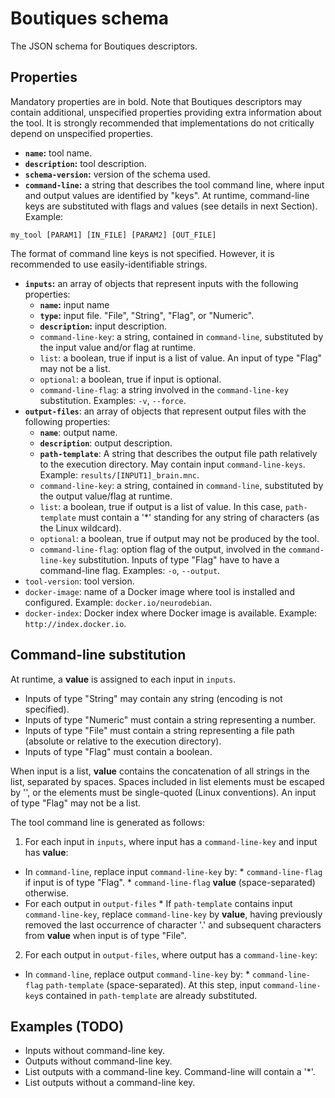 # Boutiques schema

The JSON schema for Boutiques descriptors.

## Properties

Mandatory properties are in bold. Note that Boutiques descriptors may contain additional, unspecified properties providing extra information about the tool. It is strongly recommended that implementations do not critically depend on unspecified properties.

* **`name`:** tool name.
* **`description`:** tool description.
* **`schema-version`:** version of the schema used.
* **`command-line`:** a string that describes the tool command line, where input and output values are identified by "keys". At runtime, command-line keys are substituted with flags and values (see details in next Section). Example:
```
my_tool [PARAM1] [IN_FILE] [PARAM2] [OUT_FILE]
```
The format of command line keys is not specified. However, it is recommended to use easily-identifiable strings.
* **`inputs`:** an array of objects that represent inputs with the following properties:
  * **`name`:** input name
  * **`type`:** input file. "File", "String", "Flag", or "Numeric". 
  * **`description`:** input description.
  * `command-line-key`: a string, contained in `command-line`, substituted by the input value and/or flag at runtime. 
  * `list`: a boolean, true if input is a list of value. An input of type "Flag" may not be a list.
  * `optional`: a boolean, true if input is optional.
  * `command-line-flag`: a string involved in the `command-line-key` substitution. Examples: ```-v```, ```--force```.
* **`output-files`**: an array of objects that represent output files with the following properties:
  * **`name`**: output name.
  * **`description`**: output description.
  * **`path-template`**: A string that describes the output file path relatively to the execution directory. May contain input `command-line-keys`. Example: ```results/[INPUT1]_brain.mnc```.
  * `command-line-key`: a string, contained in `command-line`, substituted by the output value/flag at runtime. 
  * `list`: a boolean, true if output is a list of value. In this case, `path-template` must contain a '*' standing for any string of characters (as the Linux wildcard). 
  * `optional`: a boolean, true if output may not be produced by the tool.
  * `command-line-flag`: option flag of the output, involved in the `command-line-key` substitution. Inputs of type \"Flag\" have to have a command-line flag. Examples: ```-o```, ```--output```.
* `tool-version`: tool version.
* `docker-image`: name of a Docker image where tool is installed and configured. Example: ```docker.io/neurodebian```.
* `docker-index`: Docker index where Docker image is available. Example: ```http://index.docker.io```.

## Command-line substitution

At runtime, a __value__ is assigned to each input in ```inputs```.

* Inputs of type "String" may contain any string (encoding is not specified).
* Inputs of type "Numeric" must contain a string representing a number.
* Inputs of type "File" must contain a string representing a file path (absolute or relative to the execution directory). 
* Inputs of type "Flag" must contain a boolean.

When input is a list, __value__ contains the concatenation of all strings in the list, separated by spaces. Spaces included in list elements must be escaped by '\', or the elements must be single-quoted (Linux conventions).  An input of type "Flag" may not be a list. 

The tool command line is generated as follows:

1. For each input in ```inputs```, where input has a ```command-line-key``` and input has __value__:
  * In ```command-line```, replace input ```command-line-key``` by:
         * ```command-line-flag``` if input is of type "Flag".
         * ```command-line-flag``` __value__ (space-separated) otherwise.  
  * For each output in ```output-files```
         * If ```path-template``` contains input ```command-line-key```, replace ```command-line-key``` by __value__, having previously removed the last occurrence of character '.' and subsequent characters from __value__ when input is of type "File".
2. For each output in ```output-files```, where output has a ```command-line-key```:
  * In ```command-line```, replace output ```command-line-key``` by:
         * ```command-line-flag``` ```path-template``` (space-separated). At this step, input ```command-line-key```s contained in ```path-template``` are already substituted.

## Examples (TODO)

* Inputs without command-line key.
* Outputs without command-line key.
* List outputs with a command-line key. Command-line will contain a '*'.
* List outputs without a command-line key. 
